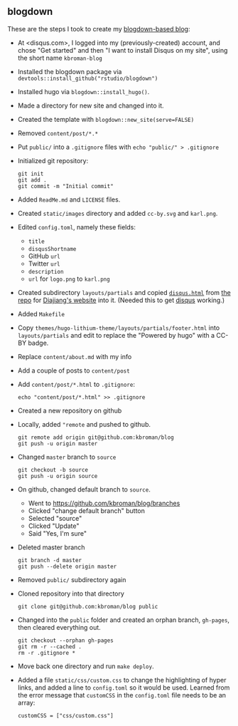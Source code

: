 ## blogdown

These are the steps I took to create my
[blogdown-based blog](https://github.com/kbroman/blog):

- At <disqus.com>, I logged into my (previously-created) account, and
  chose "Get started" and then "I want to install Disqus on my site",
  using the short name `kbroman-blog`

- Installed the blogdown package via `devtools::install_github("rstudio/blogdown")`

- Installed hugo via `blogdown::install_hugo()`.

- Made a directory for new site and changed into it.

- Created the template with `blogdown::new_site(serve=FALSE)`

- Removed `content/post/*.*`

- Put `public/` into a `.gitignore` files with `echo "public/" > .gitignore`

- Initialized git repository:

  ```
  git init
  git add .
  git commit -m "Initial commit"
  ```

- Added `ReadMe.md` and `LICENSE` files.

- Created `static/images` directory and added `cc-by.svg` and `karl.png`.

- Edited `config.toml`, namely these fields:

  - `title`
  - `disqusShortname`
  - GitHub `url`
  - Twitter `url`
  - `description`
  - `url` for `logo.png` to `karl.png`

- Created subdirectory `layouts/partials`
  and copied
  [`disqus.html`](https://github.com/rbind/daijiang/blob/master/layouts/partials/disqus.html)
  from [the repo](https://github.com/rbind/daijiang) for
  [Diajiang's website](https://daijiang.name/) into it. (Needed this
  to get [disqus](https://disqus.com) working.)

- Added `Makefile`

- Copy `themes/hugo-lithium-theme/layouts/partials/footer.html` into
  `layouts/partials` and edit to replace the "Powered by hugo" with a
  CC-BY badge.

- Replace `content/about.md` with my info

- Add a couple of posts to `content/post`

- Add `content/post/*.html` to `.gitignore`:

  ```
  echo "content/post/*.html" >> .gitignore
  ```

- Created a new repository on github

- Locally, added `"remote` and pushed to github.

  ```
  git remote add origin git@github.com:kbroman/blog
  git push -u origin master
  ```

- Changed `master` branch to `source`

  ```
  git checkout -b source
  git push -u origin source
  ```

- On github, changed default branch to `source`.

  - Went to <https://github.com/kbroman/blog/branches>
  - Clicked "change default branch" button
  - Selected "source"
  - Clicked "Update"
  - Said "Yes, I'm sure"

- Deleted master branch

  ```
  git branch -d master
  git push --delete origin master
  ```

- Removed `public/` subdirectory again

- Cloned repository into that directory

  ```
  git clone git@github.com:kbroman/blog public
  ```

- Changed into the `public` folder and created an orphan branch,
  `gh-pages`, then cleared everything out.

  ```
  git checkout --orphan gh-pages
  git rm -r --cached .
  rm -r .gitignore *
  ```

- Move back one directory and run `make deploy`.

- Added a file `static/css/custom.css` to change the highlighting of
  hyper links, and added a line to `config.toml` so it would be used.
  Learned from the error message that `customCSS` in the `config.toml`
  file needs to be an array:

  ```
  customCSS = ["css/custom.css"]
  ```
